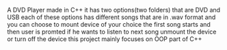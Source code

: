 A DVD Player made in C++ it has two options(two folders) that are DVD and USB each of these options has different songs that are in .wav format and you can choose to mount device of your choice the first song starts and then user is promted if he wants to listen to next song unmount the device or turn off the device this project mainly focuses on OOP part of C++
